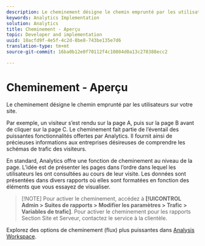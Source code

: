 ```yaml
---
description: Le cheminement désigne le chemin emprunté par les utilisateurs sur votre site.
keywords: Analytics Implementation
solution: Analytics
title: Cheminement - Aperçu
topic: Developer and implementation
uuid: 18acfd9f-4e5f-4c2d-8be8-743be135e7d6
translation-type: tm+mt
source-git-commit: 16ba0b12e0f70112f4c10804d0a13c278388ecc2

---
```



# Cheminement - Aperçu

Le cheminement désigne le chemin emprunté par les utilisateurs sur votre site.

Par exemple, un visiteur s’est rendu sur la page A, puis sur la page B avant de cliquer sur la page C. Le cheminement fait partie de l’éventail des puissantes fonctionnalités offertes par Analytics. Il fournit ainsi de précieuses informations aux entreprises désireuses de comprendre les schémas de trafic des visiteurs.

En standard, Analytics offre une fonction de cheminement au niveau de la page. L’idée est de présenter les pages dans l’ordre dans lequel les utilisateurs les ont consultées au cours de leur visite. Les données sont présentées dans divers rapports où elles sont formatées en fonction des éléments que vous essayez de visualiser.

> [!NOTE] Pour activer le cheminement, accédez à **[!UICONTROL Admin &gt; Suites de rapports &gt; Modifier les paramètres &gt; Trafic &gt; Variables de trafic]**. Pour activer le cheminement pour les rapports Section Site et Serveur, contactez le service à la clientèle.

Explorez des options de cheminement (flux) plus puissantes dans [Analysis Workspace](/help/analyze/analysis-workspace/visualizations/c-flow/flow.md).
